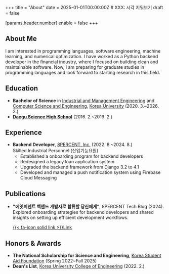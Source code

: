 +++
title = "About"
date = 2025-01-01T00:00:00Z  # XXX: 시각 지워보기
draft = false

[params.header.number]
enable = false
+++

## About Me

I am interested in programming languages, software engineering, machine learning, and numerical optimization. I have worked as a Python backend developer in the financial industry, where I focused on building clean and maintainable software. Now, I am preparing for graduate studies in programming languages and look forward to starting research in this field.

## Education

- **Bachelor of Science** in [Industrial and Management Engineering](https://ie.korea.ac.kr/ie/index.do) and [Computer Science and Engineering](https://cs.korea.ac.kr/cs/index.do), [Korea University](https://www.korea.ac.kr/sites/ko/index.do) (2020. 3.~2026. 2.)
- **[Daegu Science High School](https://dshs.dge.hs.kr/dshsh/main.do)** (2016. 2.~2019. 2.)

## Experience

- **Backend Developer**, [8PERCENT, Inc.](https://8percent.kr/) (2022. 8.~2024. 8.)  
  Skilled Industrial Personnel (산업기능요원)
  - Established a onboarding program for backend developers
  - Redesigned a legacy loan application system
  - Upgraded the backend framework from Django 3.2 to 4.1
  - Developed and managed a push notification system using Firebase Cloud Messaging

## Publications

- **"에잇퍼센트 백엔드 개발자로 합류할 당신에게"**, 8PERCENT Tech Blog (2024).  
  Explored onboarding strategies for backend developers and shared insights on setting up efficient development workflows.
  
  [{{< fa-icon solid link >}}Link](https://8percent.github.io/2024-07-14/%EB%B0%B1%EC%97%94%EB%93%9C-%EC%98%A8%EB%B3%B4%EB%94%A9-%EC%88%98%EB%A6%BD/)

## Honors & Awards

- **The National Scholarship for Science and Engineering**, [Korea Student Aid Foundation](https://www.kosaf.go.kr/ko/main.do) (Spring 2022~Fall 2025)
- **Dean's List**, [Korea University College of Engineering](https://eng.korea.ac.kr/main/main.html) (2022. 2.)
